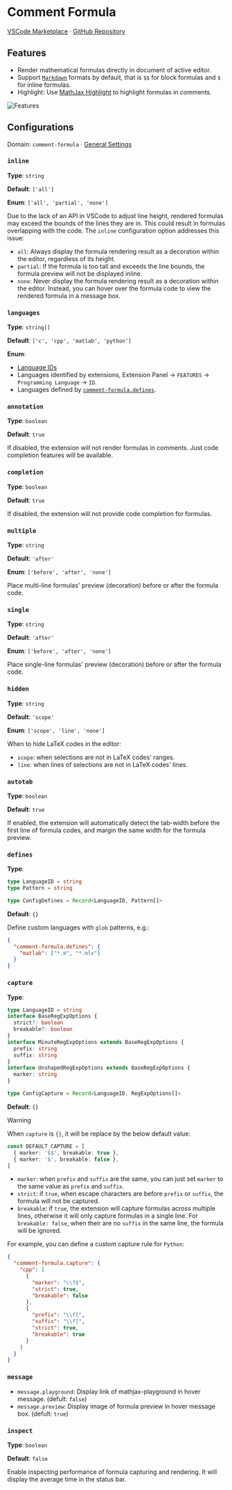 # Comment Formula

[VSCode Marketplace](https://marketplace.visualstudio.com/items?itemName=howcasperwhat.comment-formula)
·
[GitHub Repository](https://github.com/howcasperwhat/comment-formula)

## Features

- Render mathematical formulas directly in document of active editor.
- Support [`Markdown`](https://docs.github.com/en/get-started/writing-on-github/working-with-advanced-formatting/writing-mathematical-expressions) formats by default, that is `$$` for block formulas and `$` for inline formulas.
- Highlight: Use [MathJax Highlight](mathjax-highlight) to highlight formulas in comments.

![Features](https://github.com/howcasperwhat/comment-formula/blob/main/assets/feature.png?raw=true)

## Configurations

Domain: `comment-formula` · [General Settings](/configs/index.md)

### `inline`

**Type**: `string`

**Default**: `['all']`

**Enum**: `['all', 'partial', 'none']`

Due to the lack of an API in VSCode to adjust line height, rendered formulas may exceed the bounds of the lines they are in. This could result in formulas overlapping with the code. The `inline` configuration option addresses this issue:

- `all`: Always display the formula rendering result as a decoration within the editor, regardless of its height.
- `partial`: If the formula is too tall and exceeds the line bounds, the formula preview will not be displayed inline.
- `none`: Never display the formula rendering result as a decoration within the editor. Instead, you can hover over the formula code to view the rendered formula in a message box.

### `languages`

**Type**: `string[]`

**Default**: `['c', 'cpp', 'matlab', 'python']`

**Enum**:
  - [Language IDs](https://code.visualstudio.com/docs/languages/identifiers)
  - Languages identified by extensions, Extension Panel -> `FEATURES` -> `Programming Language` -> `ID`.
  - Languages defined by [`comment-formula.defines`](#defines).

### `annotation`

**Type**: `boolean`

**Default**: `true`

If disabled, the extension will not render formulas in comments. Just code completion features will be available.

### `completion`

**Type**: `boolean`

**Default**: `true`

If disabled, the extension will not provide code completion for formulas.

### `multiple`

**Type**: `string`

**Default**: `'after'`

**Enum**: `['before', 'after', 'none']`

Place multi-line formulas' preview (decoration) before or after the formula code.

### `single`

**Type**: `string`

**Default**: `'after'`

**Enum**: `['before', 'after', 'none']`

Place single-line formulas' preview (decoration) before or after the formula code.

### `hidden`

**Type**: `string`

**Default**: `'scope'`

**Enum**: `['scope', 'line', 'none']`

When to hide LaTeX codes in the editor:
- `scope`: when selections are not in LaTeX codes' ranges.
- `line`: when lines of selections are not in LaTeX codes' lines.

### `autotab`

**Type**: `boolean`

**Default**: `true`

If enabled, the extension will automatically detect the tab-width before the first line of formula codes, and margin the same width for the formula preview.

### `defines`

**Type**:
``` ts
type LanguageID = string
type Pattern = string

type ConfigDefines = Record<LanguageID, Pattern[]>
```

**Default**: `{}`

Define custom languages with `glob` patterns, e.g.:

``` json
{
  "comment-formula.defines": {
    "matlab": ["*.m", "*.mlx"]
  }
}
```

### `capture`

**Type**:

``` ts
type LanguageID = string
interface BaseRegExpOptions {
  strict?: boolean
  breakable?: boolean
}
interface MinuteRegExpOptions extends BaseRegExpOptions {
  prefix: string
  suffix: string
}
interface UnshapedRegExpOptions extends BaseRegExpOptions {
  marker: string
}

type ConfigCapture = Record<LanguageID, RegExpOptions[]>
```

**Default**: `{}`

> [!WARNING]
> When `capture` is `{}`, it will be replace by the below default value:
> ``` ts
> const DEFAULT_CAPTURE = [
>   { marker: '$$', breakable: true },
>   { marker: '$', breakable: false },
> ]
> ```

- `marker`: when `prefix` and `suffix` are the same, you can just set `marker` to the same value as `prefix` and `suffix`.
- `strict`: if `true`, when escape characters are before `prefix` or `suffix`, the formula will not be captured.
- `breakable`: if `true`, the extension will capture formulas across multiple lines, otherwise it will only capture formulas in a single line. For `breakable: false`, when their are no `suffix` in the same line, the formula will be ignored.

For example, you can define a custom capture rule for `Python`:

``` json
{
  "comment-formula.capture": {
    "cpp": [
      {
        "marker": "\\f$",
        "strict": true,
        "breakable": false
      },
      {
        "prefix": "\\f[",
        "suffix": "\\f]",
        "strict": true,
        "breakable": true
      }
    ]
  }
}
```

### `message`

- `message.playground`: Display link of mathjax-playground in hover message. (defult: `false`)
- `message.preview`: Display image of formula preview in hover message box. (defult: `true`)

### `inspect`

**Type**: `boolean`

**Default**: `false`

Enable inspecting performance of formula capturing and rendering. It will display the average time in the status bar.
